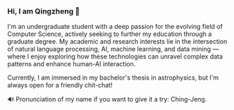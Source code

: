 ### Hi, I am Qingzheng 👋

I'm an undergraduate student with a deep passion for the evolving field of Computer Science, actively seeking to further my education through a graduate degree. My academic and research interests lie in the intersection of natural language processing, AI, machine learning, and data mining — where I enjoy exploring how these technologies can unravel complex data patterns and enhance human-AI interaction.

Currently, I am immersed in my bachelor's thesis in astrophysics, but I'm always open for a friendly chit-chat!

🔊 Pronunciation of my name if you want to give it a try: Ching-Jeng.
